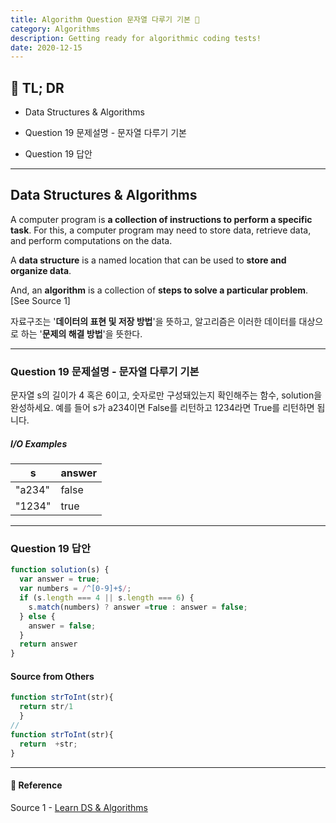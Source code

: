 ```yaml
---
title: Algorithm Question 문자열 다루기 기본 🧬
category: Algorithms
description: Getting ready for algorithmic coding tests!
date: 2020-12-15
---
```


## 🤦 TL; DR

- Data Structures & Algorithms
  
- Question 19 문제설명 - 문자열 다루기 기본
  
- Question 19 답안

---

## Data Structures & Algorithms

A computer program is **a collection of instructions to perform a specific task**. For this, a computer program may need to store data, retrieve data, and perform computations on the data.

A **data structure** is a named location that can be used to **store and organize data**. 

And, an **algorithm** is a collection of **steps to solve a particular problem**. \[See Source 1]

자료구조는 '**데이터의 표현 및 저장 방법**'을 뜻하고, 알고리즘은 이러한 데이터를 대상으로 하는 '**문제의 해결 방법**'을 뜻한다.

---

### Question 19 문제설명 - 문자열 다루기 기본

문자열 s의 길이가 4 혹은 6이고, 숫자로만 구성돼있는지 확인해주는 함수, solution을 완성하세요. 예를 들어 s가 a234이면 False를 리턴하고 1234라면 True를 리턴하면 됩니다.

##### I/O Examples

| s      | answer |
| ------ | ------ |
| "a234" | false  |
| "1234" | true   |

---

### Question 19 답안

```javascript
function solution(s) {
  var answer = true;
  var numbers = /^[0-9]+$/;
  if (s.length === 4 || s.length === 6) {
​    s.match(numbers) ? answer =true : answer = false;
  } else {
​    answer = false;
  }
  return answer
}
```

#### Source from Others

```js
function strToInt(str){
  return str/1
  }
//
function strToInt(str){
  return  +str;
}
```

---

#### 🔗 Reference

Source 1 - [Learn DS & Algorithms](https://www.programiz.com/dsa)